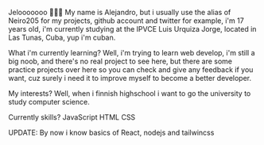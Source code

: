 Jelooooooo 👋👋👋
My name is Alejandro, but i usually use the alias of Neiro205 for my projects, github account and twitter for example, i'm 17 years old, i'm currently studying at the IPVCE Luis Urquiza Jorge, located in Las Tunas, Cuba, yup i'm cuban.

What i'm currently learning?
Well, i'm trying to learn web develop, i'm still a big noob, and there's no real project to see here, but there are some practice projects over here so you can check and give any feedback if you want, cuz surely i need it to improve myself to become a better developer.

My interests?
Well, when i finnish highschool i want to go the university to study computer science.

Currently skills?
JavaScript
HTML
CSS

UPDATE:
By now i know basics of React, nodejs and tailwincss
